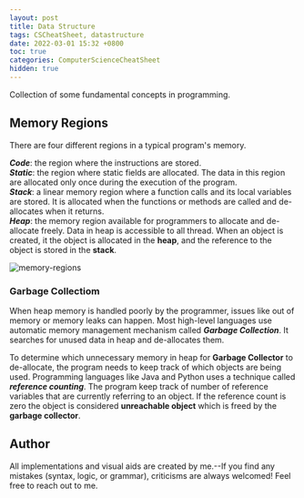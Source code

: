 ```yaml
---
layout: post
title: Data Structure
tags: CSCheatSheet, datastructure
date: 2022-03-01 15:32 +0800
toc: true
categories: ComputerScienceCheatSheet
hidden: true
---
```


Collection of some fundamental concepts in programming.

## Memory Regions
There are four different regions in a typical program's memory.

***Code***: the region where the instructions are stored.<br/>
***Static***: the region where static fields are allocated. The data in this region are allocated only once during the execution of the program.<br/>
***Stack***: a linear memory region where a function calls and its local variables are stored. It is allocated when the functions or methods are called and de-allocates when it returns.<br/>
***Heap***: the memory region available for programmers to allocate and de-allocate freely. Data in heap is accessible to all thread. When an object is created, it the object is allocated in the **heap**, and the reference to the object is stored in the **stack**.

![memory-regions](https://kwangjong.github.io/CSCheatSheet/img/memory-regions.png)

### Garbage Collectiom
When heap memory is handled poorly by the programmer, issues like out of memory or memory leaks can happen. Most high-level languages use automatic memory management mechanism called ***Garbage Collection***. It searches for unused data in heap and de-allocates them.

To determine which unnecessary memory in heap for **Garbage Collector** to  de-allocate, the program needs to keep track of which objects are being used. Programming languages like Java and Python uses a technique called ***reference counting***. 
The program keep track of number of reference variables that are currently referring to an object. If the reference count is zero the object is considered **unreachable object** which is freed by the **garbage collector**.
## Author
All implementations and visual aids are created by me.--If you find any mistakes (syntax, logic, or grammar), criticisms are always welcomed! Feel free to reach out to me.
